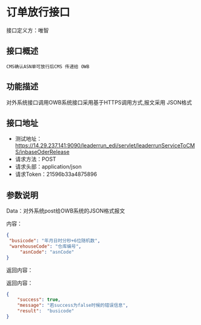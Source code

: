 # 订单放行接口

接口定义方：唯智

## 接口概述

    CMS确认ASN单可放行后CMS 传递给 OWB

## 功能描述

  对外系统接口调用OWB系统接口采用基于HTTPS调用方式,报文采用 JSON格式
  
## 接口地址  
  
  * 测试地址：https://14.29.237.141:9090/leaderrun_edi/servlet/leaderrunServiceToCMS/inbaseOderRelease
  * 请求方法：POST
  * 请求头部：application/json
  * 请求Token：21596b33a4875896
  
 
## 参数说明
  
  Data：对外系统post给OWB系统的JSON格式报文 
  
    
  内容：
   ```json
{
	"busicode": "年月日时分秒+6位随机数",
	"warehouseCode": "仓库编号",
        "asnCode": "asnCode"
}
```
      	 
返回内容：

返回内容：

```json
{
    "success": true,
    "message": "若success为false时候的错误信息",
    "result":  "busicode"
}
```
